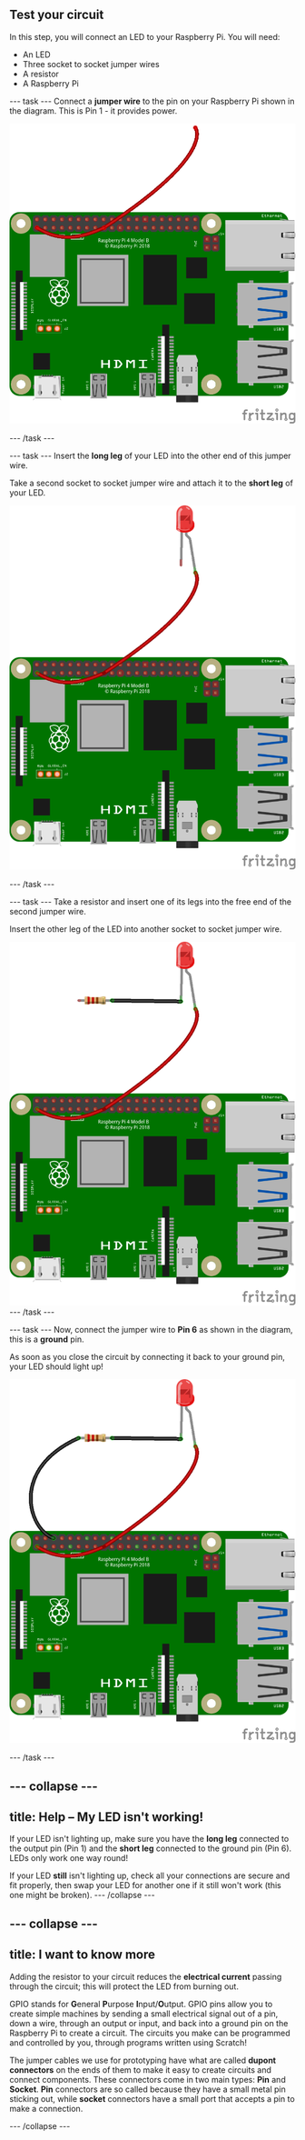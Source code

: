 ## Test your circuit

In this step, you will connect an LED to your Raspberry Pi. You will need:

- An LED
- Three socket to socket jumper wires
- A resistor
- A Raspberry Pi


--- task ---
Connect a **jumper wire** to the pin on your Raspberry Pi shown in the diagram. This is Pin 1 - it provides power.

![Circuit diagram of a jumper wire connected to 3V3 on a Raspberry Pi.](images/Pi_jumper_Test1.png)

--- /task ---

--- task ---
Insert the **long leg** of your LED into the other end of this jumper wire. 

Take a second socket to socket jumper wire and attach it to the **short leg** of your LED.

![Circuit diagram of a jumper wire with an LED wired in series to 3V3 on a Raspberry Pi.](images/Pi_LED_test2.png)

--- /task ---

--- task ---
Take a resistor and insert one of its legs into the free end of the second jumper wire. 

Insert the other leg of the LED into another socket to socket jumper wire. 

![Circuit diagram of a jumper wire with a resistor and LED wired in series to 3V3 on a Raspberry Pi.](images/Pi_resistor_test3.png)
--- /task ---

--- task ---
Now, connect the jumper wire to **Pin 6** as shown in the diagram, this is a **ground** pin.

As soon as you close the circuit by connecting it back to your ground pin, your LED should light up! 

![Circuit diagram of a completed circuit with a jumper wire with a resistor and LED wired in series to 3V3 on a Raspberry Pi.](images/Pi_1_complete.png)

--- /task ---

--- collapse ---
---
title: Help – My LED isn't working!
---
If your LED isn't lighting up, make sure you have the **long leg** connected to the output pin (Pin 1) and the **short leg** connected to the ground pin (Pin 6). LEDs only work one way round!

If your LED **still** isn't lighting up, check all your connections are secure and fit properly, then swap your LED for another one if it still won't work (this one might be broken).
--- /collapse ---


--- collapse ---
---
title: I want to know more
---

Adding the resistor to your circuit reduces the **electrical current** passing through the circuit; this will protect the LED from burning out. 

GPIO stands for **G**eneral **P**urpose **I**nput/**O**utput. GPIO pins allow you to create simple machines by sending a small electrical signal out of a pin, down a wire, through an output or input, and back into a ground pin on the Raspberry Pi to create a circuit. The circuits you make can be programmed and controlled by you, through programs written using Scratch!

The jumper cables we use for prototyping have what are called **dupont connectors** on the ends of them to make it easy to create circuits and connect components. These connectors come in two main types: **Pin** and **Socket**. **Pin** connectors are so called because they have a small metal pin sticking out, while **socket** connectors have a small port that accepts a pin to make a connection.

--- /collapse ---